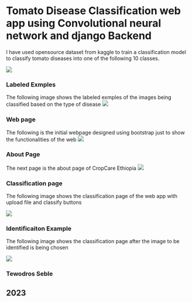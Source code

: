 # Tomato Disease Classification web app using Convolutional neural network and django Backend 

I have used opensource dataset from kaggle to train a classification model to classify tomato diseases into one of the following 10 classes. 

<img src="https://github.com/tewodrosseble/tomato-disease-classification-using-CNN-and-Django/blob/main/tomato-disease.png">



### Labeled Exmples 
The following image shows the labeled exmples of the images being classified based on the type of disease
<img src="https://github.com/tewodrosseble/tomato-disease-classification-using-CNN-and-Django/blob/main/examples.png">

### Web page 

The following is the initial webpage designed using bootstrap just to show the functionalities of the web
<img src="https://github.com/tewodrosseble/tomato-disease-classification-using-CNN-and-Django/blob/main/page_1.png">


### About Page 

The next page is the about page of CropCare Ethiopia
<img src="https://github.com/tewodrosseble/tomato-disease-classification-using-CNN-and-Django/blob/main/page 2.png">

### Classification page 

The following image shows the classification page of the web app with upload file and classify buttons

<img src="https://github.com/tewodrosseble/tomato-disease-classification-using-CNN-and-Django/blob/main/page 3.png">

### Identificaiton Example 

The following image shows the classification page after the image to be identified is being chosen

<img src="https://github.com/tewodrosseble/tomato-disease-classification-using-CNN-and-Django/blob/main/page4.png">


### Tewodros Seble
## 2023
